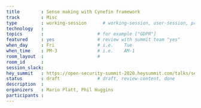 ```yaml
---
title        : Sense making with Cynefin framework
track        : Misc
type         : working-session      # working-session, user-session, product-session
technology   :
topics       :                    # for example ["GDPR"]
featured     : yes                # review with summit team "yes"
when_day     : Fri                # i.e.    Tue
when_time    : PM-3               # i.e.    AM-1
room_layout  :                    #
room_id      :
session_slack: 
hey_summit   : https://open-security-summit-2020.heysummit.com/talks/sense-making-with-cynefin-framework/
status       : draft              # draft, review-content, done
description  :
organizers   : Mario Platt, Phil Huggins
participants :
---
```



<!--(add intro)

## WHY

(...)

## What

(...)

## Outcomes

(...)

## References

(...)


## Previous-->
